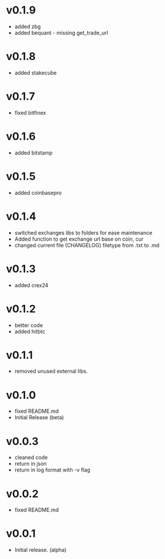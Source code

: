 # v0.1.9
- added zbg
- added bequant - missing get_trade_url

# v0.1.8
- added stakecube

# v0.1.7
- fixed bitfinex

# v0.1.6
- added bitstamp

# v0.1.5
- added coinbasepro

# v0.1.4
- switched exchanges libs to folders for ease maintenance
- Added function to get exchange url base on coin, cur
- changed current file (CHANGELOG) filetype from .txt to .md

# v0.1.3
- added crex24

# v0.1.2
- better code
- added hitbtc

# v0.1.1
- removed unused external libs.

# v0.1.0
- fixed README.md
- Initial Release (beta)

# v0.0.3
- cleaned code
- return in json
- return in log format with -v flag

# v0.0.2
- fixed README.md

# v0.0.1
- Initial release. (alpha)